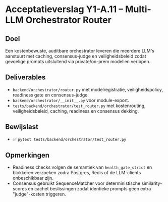 # Acceptatieverslag Y1-A.11 – Multi-LLM Orchestrator Router

## Doel
Een kostenbewuste, auditbare orchestrator leveren die meerdere LLM's aanstuurt met caching, consensus-judge en veiligheidsbeleid zodat gevoelige prompts uitsluitend via private/on-prem modellen verlopen.

## Deliverables
- `backend/orchestrator/router.py` met modelregistratie, veiligheidspolicy, readiness gate en consensus-judge.
- `backend/orchestrator/__init__.py` voor module-export.
- `tests/backend/orchestrator/test_router.py` met kostenrouting, veiligheidsbeleid, caching, readiness en consensus dekking.

## Bewijslast
- ✅ `pytest tests/backend/orchestrator/test_router.py`

## Opmerkingen
- Readiness checks volgen de semantiek van `health_gate_strict` en blokkeren verzoeken zodra Postgres, Redis of de LLM-clients onbeschikbaar zijn.
- Consensus gebruikt SequenceMatcher voor deterministische similarity-scores en cachet beslissingen zodat identieke prompts geen extra "judge"-kosten triggeren.
